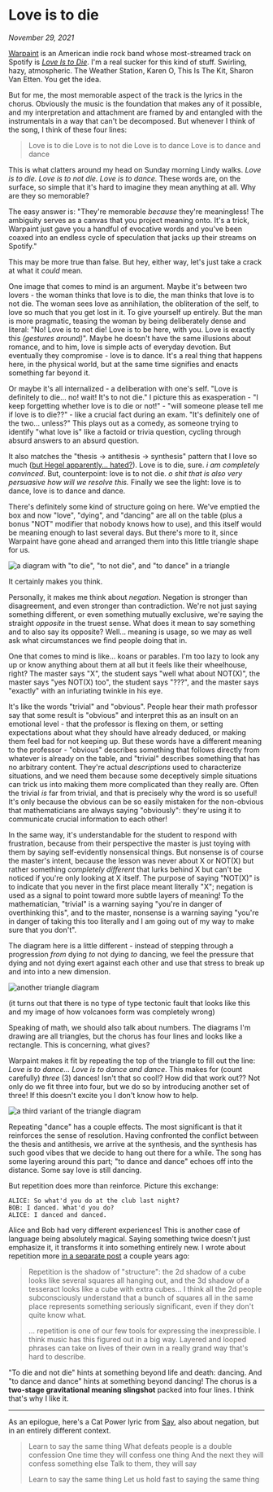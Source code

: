 # Love is to die

_November 29, 2021_

[Warpaint](<https://en.wikipedia.org/wiki/Warpaint_(band)>) is an American indie rock band whose most-streamed track on Spotify is [_Love Is to Die_](https://open.spotify.com/track/2RAXAF7qjvn0FsRuMMTlBx). I'm a real sucker for this kind of stuff. Swirling, hazy, atmospheric. The Weather Station, Karen O, This Is The Kit, Sharon Van Etten. You get the idea.

But for me, the most memorable aspect of the track is the lyrics in the chorus. Obviously the music is the foundation that makes any of it possible, and my interpretation and attachment are framed by and entangled with the instrumentals in a way that can't be decomposed. But whenever I think of the song, I think of these four lines:

> Love is to die
> Love is to not die
> Love is to dance
> Love is to dance and dance

This is what clatters around my head on Sunday morning Lindy walks. _Love is to die. Love is to not die. Love is to dance._ These words are, on the surface, so simple that it's hard to imagine they mean anything at all. Why are they so memorable?

The easy answer is: "They're memorable _because_ they're meaningless! The ambiguity serves as a canvas that you project meaning onto. It's a trick, Warpaint just gave you a handful of evocative words and you've been coaxed into an endless cycle of speculation that jacks up their streams on Spotify."

This may be more true than false. But hey, either way, let's just take a crack at what it _could_ mean.

One image that comes to mind is an argument. Maybe it's between two lovers - the woman thinks that love is to die, the man thinks that love is to not die. The woman sees love as annihilation, the obliteration of the self, to love so much that you get lost in it. To give yourself up entirely. But the man is more pragmatic, teasing the woman by being deliberately dense and literal: "No! Love is to not die! Love is to be here, with you. Love is exactly this _(gestures around)_". Maybe he doesn't have the same illusions about romance, and to him, love is simple acts of everyday devotion. But eventually they compromise - love is to dance. It's a real thing that happens here, in the physical world, but at the same time signifies and enacts something far beyond it.

Or maybe it's all internalized - a deliberation with one's self. "Love is definitely to die... no! wait! It's to not die." I picture this as exasperation - "I keep forgetting whether love is to die or not!" - "will someone please tell me if love is to die??" - like a crucial fact during an exam. "It's definitely one of the two... unless?" This plays out as a comedy, as someone trying to identify "what love is" like a factoid or trivia question, cycling through absurd answers to an absurd question.

It also matches the "thesis -> antithesis -> synthesis" pattern that I love so much ([but Hegel apparently... hated?](https://en.wikipedia.org/wiki/Dialectic#Hegelian_dialectic)). Love is to die, sure. _i am completely convinced._ But, counterpoint: love is to not die. _o shit that is also very persuasive how will we resolve this._ Finally we see the light: love is to dance, love is to dance and dance.

There's definitely some kind of structure going on here. We've emptied the box and now "love", "dying", and "dancing" are all on the table (plus a bonus "NOT" modifier that nobody knows how to use), and this itself would be meaning enough to last several days. But there's more to it, since Warpaint have gone ahead and arranged them into this little triangle shape for us.

![a diagram with "to die", "to not die", and "to dance" in a triangle](/love-is-to-die-1.png)

It certainly makes you think.

Personally, it makes me think about _negation_. Negation is stronger than disagreement, and even stronger than contradiction. We're not just saying something different, or even something mutually exclusive, we're saying the straight _opposite_ in the truest sense. What does it mean to say something and to also say its opposite? Well... meaning is usage, so we may as well ask what circumstances we find people doing that in.

One that comes to mind is like... koans or parables. I'm too lazy to look any up or know anything about them at all but it feels like their wheelhouse, right? The master says "X", the student says "well what about NOT(X)", the master says "yes NOT(X) too", the student says "???", and the master says "exactly" with an infuriating twinkle in his eye.

It's like the words "trivial" and "obvious". People hear their math professor say that some result is "obvious" and interpret this as an insult on an emotional level - that the professor is flexing on them, or setting expectations about what they should have already deduced, or making them feel bad for not keeping up. But these words have a different meaning to the professor - "obvious" describes something that follows directly from whatever is already on the table, and "trivial" describes something that has no arbitrary content. They're actual _descriptions_ used to characterize situations, and we need them because some deceptively simple situations can trick us into making them more complicated than they really are. Often the trivial _is_ far from trivial, and that is precisely why the word is so useful! It's only because the obvious can be so easily mistaken for the non-obvious that mathematicians are always saying "obviously": they're using it to communicate crucial information to each other!

In the same way, it's understandable for the student to respond with frustration, because from their perspective the master is just toying with them by saying self-evidently nonsensical things. But nonsense is of course the master's intent, because the lesson was never about X or NOT(X) but rather something _completely different_ that lurks behind X but can't be noticed if you're only looking at X itself. The purpose of saying "NOT(X)" is to indicate that you never in the first place meant literally "X"; negation is used as a signal to point toward more subtle layers of meaning! To the mathematician, "trivial" is a warning saying "you're in danger of overthinking this", and to the master, nonsense is a warning saying "you're in danger of taking this too literally and I am going out of my way to make sure that you don't".

The diagram here is a little different - instead of stepping through a progression _from_ dying _to_ not dying _to_ dancing, we feel the pressure that dying and not dying exert against each other and use that stress to break up and into into a new dimension.

![another triangle diagram](/love-is-to-die-2.png)

(it turns out that there is no type of type tectonic fault that looks like this and my image of how volcanoes form was completely wrong)

Speaking of math, we should also talk about numbers. The diagrams I'm drawing are all triangles, but the chorus has four lines and looks like a rectangle. This is concerning, what gives?

Warpaint makes it fit by repeating the top of the triangle to fill out the line: _Love is to dance... Love is to dance and dance_. This makes for (count carefully) _three_ (3) dances! Isn't that so cool!? How did that work out?? Not only do we fit three into four, but we do so by introducing another set of three! If this doesn't excite you I don't know how to help.

![a third variant of the triangle diagram](/love-is-to-die-3.png)

Repeating "dance" has a couple effects. The most significant is that it reinforces the sense of resolution. Having confronted the conflict between the thesis and antithesis, we arrive at the synthesis, and the synthesis has such good vibes that we decide to hang out there for a while. The song has some layering around this part; "to dance and dance" echoes off into the distance. Some say love is still dancing.

But repetition does more than reinforce. Picture this exchange:

```
ALICE: So what'd you do at the club last night?
BOB: I danced. What'd you do?
ALICE: I danced and danced.
```

Alice and Bob had very different experiences! This is another case of language being absolutely magical. Saying something twice doesn't just emphasize it, it transforms it into something entirely new. I wrote about repetition more [in a separate post](https://joelgustafson.com/posts/2019-11-02/repetition-is-the-shadow-of-structure) a couple years ago:

> Repetition is the shadow of "structure": the 2d shadow of a cube looks like several squares all hanging out, and the 3d shadow of a tesseract looks like a cube with extra cubes... I think all the 2d people subconsciously understand that a bunch of squares all in the same place represents something seriously significant, even if they don't quite know what.
>
> ... repetition is one of our few tools for expressing the inexpressible. I think music has this figured out in a big way. Layered and looped phrases can take on lives of their own in a really grand way that's hard to describe.

"To die and not die" hints at something beyond life and death: dancing. And "to dance and dance" hints at something beyond dancing! The chorus is a **two-stage gravitational meaning slingshot** packed into four lines. I think that's why I like it.

---

As an epilogue, here's a Cat Power lyric from [Say](https://open.spotify.com/track/185z6tCLfc0JVzRHzRAMft), also about negation, but in an entirely different context.

> Learn to say the same thing
> What defeats people is a double confession
> One time they will confess one thing
> And the next they will confess something else
> Talk to them, they will say
>
> Learn to say the same thing
> Let us hold fast to saying the same thing

